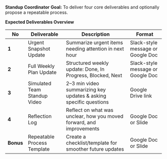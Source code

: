 **Standup Coordinator**
**Goal:** 
    To deliver four core deliverables and optionally propose a repeatable process.

**Expected Deliverables Overview**

| No   | Deliverable                     | Description                                                  | Format                   |
|------|----------------------------------|--------------------------------------------------------------|--------------------------|
|**1**    | Urgent Snapshot Update           | Summarize urgent items needing attention in next hour        | Slack-style message or Google Doc |
| **2**    | Full Weekly Plan Update          | Structured weekly update: Done, In Progress, Blocked, Next  | Slack-style message or Google Doc |
| **3**    | Simulated Team Standup Video     | 2–3 min video summarizing key updates & asking specific questions | Google Drive link       |
| **4**    | Reflection Log                   | Reflect on what was unclear, how you moved forward, and improvements | Google Doc or Slide     |
|**Bonus** | Repeatable Process Template    | Create a checklist/template for smoother future updates      | Google Doc or Slide     |